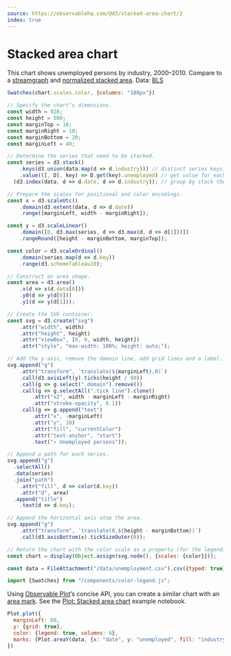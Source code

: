 ```yaml
---
source: https://observablehq.com/@d3/stacked-area-chart/2
index: true
---
```


# Stacked area chart

This chart shows unemployed persons by industry, 2000–2010. Compare to a [streamgraph](./streamgraph) and [normalized stacked area](./normalized-stacked-area-chart). Data: [BLS](https://www.bls.gov/)

```js
Swatches(chart.scales.color, {columns: "180px"})
```

```js echo
// Specify the chart’s dimensions.
const width = 928;
const height = 500;
const marginTop = 10;
const marginRight = 10;
const marginBottom = 20;
const marginLeft = 40;

// Determine the series that need to be stacked.
const series = d3.stack()
    .keys(d3.union(data.map(d => d.industry))) // distinct series keys, in input order
    .value(([, D], key) => D.get(key).unemployed) // get value for each series key and stack
  (d3.index(data, d => d.date, d => d.industry)); // group by stack then series key

// Prepare the scales for positional and color encodings.
const x = d3.scaleUtc()
    .domain(d3.extent(data, d => d.date))
    .range([marginLeft, width - marginRight]);

const y = d3.scaleLinear()
    .domain([0, d3.max(series, d => d3.max(d, d => d[1]))])
    .rangeRound([height - marginBottom, marginTop]);

const color = d3.scaleOrdinal()
    .domain(series.map(d => d.key))
    .range(d3.schemeTableau10);

// Construct an area shape.
const area = d3.area()
    .x(d => x(d.data[0]))
    .y0(d => y(d[0]))
    .y1(d => y(d[1]));

// Create the SVG container.
const svg = d3.create("svg")
    .attr("width", width)
    .attr("height", height)
    .attr("viewBox", [0, 0, width, height])
    .attr("style", "max-width: 100%; height: auto;");

// Add the y-axis, remove the domain line, add grid lines and a label.
svg.append("g")
    .attr("transform", `translate(${marginLeft},0)`)
    .call(d3.axisLeft(y).ticks(height / 80))
    .call(g => g.select(".domain").remove())
    .call(g => g.selectAll(".tick line").clone()
        .attr("x2", width - marginLeft - marginRight)
        .attr("stroke-opacity", 0.1))
    .call(g => g.append("text")
        .attr("x", -marginLeft)
        .attr("y", 10)
        .attr("fill", "currentColor")
        .attr("text-anchor", "start")
        .text("↑ Unemployed persons"));

// Append a path for each series.
svg.append("g")
  .selectAll()
  .data(series)
  .join("path")
    .attr("fill", d => color(d.key))
    .attr("d", area)
  .append("title")
    .text(d => d.key);

// Append the horizontal axis atop the area.
svg.append("g")
    .attr("transform", `translate(0,${height - marginBottom})`)
    .call(d3.axisBottom(x).tickSizeOuter(0));

// Return the chart with the color scale as a property (for the legend).
const chart = display(Object.assign(svg.node(), {scales: {color}}));
```

```js echo
const data = FileAttachment("/data/unemployment.csv").csv({typed: true});
```

```js echo
import {Swatches} from "/components/color-legend.js";
```

Using [Observable Plot](https://observablehq.com/plot)’s concise API, you can create a similar chart with an [area mark](https://observablehq.com/plot/marks/area). See the [Plot: Stacked area chart](https://observablehq.com/@observablehq/plot-stacked-area-chart) example notebook.

```js echo
Plot.plot({
  marginLeft: 60,
  y: {grid: true},
  color: {legend: true, columns: 6},
  marks: [Plot.areaY(data, {x: "date", y: "unemployed", fill: "industry"}), Plot.ruleY([0])]
})
```
